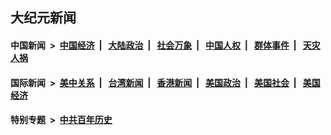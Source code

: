 ## 大纪元新闻

#### 中国新闻 &nbsp;>&nbsp; [中国经济](indexes/ncid283/README.md?02272045) &nbsp;| &nbsp; [大陆政治](indexes/ncid277/README.md?02272045) &nbsp;| &nbsp; [社会万象](indexes/ncid282/README.md?02272045) &nbsp;| &nbsp; [中国人权](indexes/ncid278/README.md?02272045) &nbsp;| &nbsp; [群体事件](indexes/ncid279/README.md?02272045) &nbsp;| &nbsp; [天灾人祸](indexes/ncid280/README.md?02272045)

#### 国际新闻 &nbsp;>&nbsp; [美中关系](indexes/nf1412576/README.md?02272045) &nbsp;| &nbsp; [台湾新闻](indexes/ncid1349361/README.md?02272045) &nbsp;| &nbsp; [香港新闻](indexes/ncid1349362/README.md?02272045) &nbsp;| &nbsp; [美国政治](indexes/ncid1078159/README.md?02272045) &nbsp;| &nbsp; [美国社会](indexes/ncid1078160/README.md?02272045) &nbsp;| &nbsp; [美国经济](indexes/ncid1078158/README.md?02272045)

#### 特别专题 &nbsp;>&nbsp; [中共百年历史](https://github.com/epoch-news/epoch-special/blob/master/README.md?02272045)  
